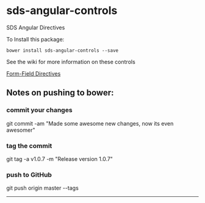 sds-angular-controls
====================

SDS Angular Directives

To Install this package:

    bower install sds-angular-controls --save


See the wiki for more information on these controls



[Form-Field Directives](https://github.com/SMARTDATASYSTEMSLLC/sds-angular-controls/wiki/Form-Field-Directives)

## Notes on pushing to bower:

### commit your changes
git commit -am "Made some awesome new changes, now its even awesomer"

### tag the commit
git tag -a v1.0.7 -m "Release version 1.0.7"

### push to GitHub
git push origin master --tags

-------------

